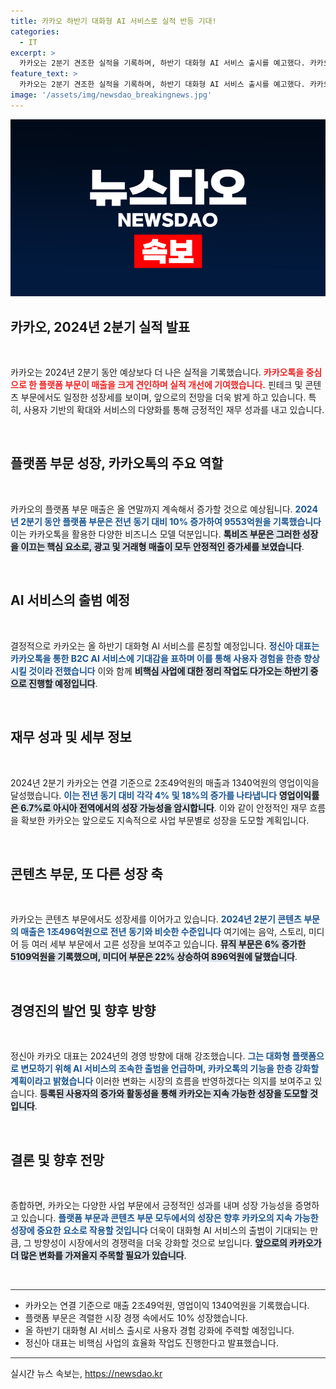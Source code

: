 ```yaml
---
title: 카카오 하반기 대화형 AI 서비스로 실적 반등 기대!
categories:
  - IT
excerpt: >
  카카오는 2분기 견조한 실적을 기록하며, 하반기 대화형 AI 서비스 출시를 예고했다. 카카오톡과 톡비즈가 매출 성장을 이끌었고, 비핵심 사업 정리에 나설 계획이다. 그러나 창업자 김범수는 자본시장법 위반 혐의로 구속기소됐다.
feature_text: >
  카카오는 2분기 견조한 실적을 기록하며, 하반기 대화형 AI 서비스 출시를 예고했다. 카카오톡과 톡비즈가 매출 성장을 이끌었고, 비핵심 사업 정리에 나설 계획이다. 그러나 창업자 김범수는 자본시장법 위반 혐의로 구속기소됐다.
image: '/assets/img/newsdao_breakingnews.jpg'
---
```


<p><img src="/assets/img/newsdao_breakingnews.jpg" alt="koreaapp 속보" /></p>

<h2 data-ke-size="size26">카카오, 2024년 2분기 실적 발표</h2>

<p data-ke-size="size16">&nbsp;</p>

<p>카카오는 2024년 2분기 동안 예상보다 더 나은 실적을 기록했습니다. <b><span style="color: #ee2323;">카카오톡을 중심으로 한 플랫폼 부문이 매출을 크게 견인하며 실적 개선에 기여했습니다.</span></b> 핀테크 및 콘텐츠 부문에서도 일정한 성장세를 보이며, 앞으로의 전망을 더욱 밝게 하고 있습니다. 특히, 사용자 기반의 확대와 서비스의 다양화를 통해 긍정적인 재무 성과를 내고 있습니다.</p>

<p data-ke-size="size16">&nbsp;</p>

<h2 data-ke-size="size26">플랫폼 부문 성장, 카카오톡의 주요 역할</h2>

<p data-ke-size="size16">&nbsp;</p>

<p>카카오의 플랫폼 부문 매출은 올 연말까지 계속해서 증가할 것으로 예상됩니다. <b><span style="color: #1a5490;">2024년 2분기 동안 플랫폼 부문은 전년 동기 대비 10% 증가하여 9553억원을 기록했습니다</span></b> 이는 카카오톡을 활용한 다양한 비즈니스 모델 덕분입니다. <b><span style="background-color: #21538527;">톡비즈 부문은 그러한 성장을 이끄는 핵심 요소로, 광고 및 거래형 매출이 모두 안정적인 증가세를 보였습니다</span></b>.</p>

<p data-ke-size="size16">&nbsp;</p>

<h2 data-ke-size="size26">AI 서비스의 출범 예정</h2>

<p data-ke-size="size16">&nbsp;</p>

<p>결정적으로 카카오는 올 하반기 대화형 AI 서비스를 론칭할 예정입니다. <b><span style="color: #1a5490;">정신아 대표는 카카오톡을 통한 B2C AI 서비스에 기대감을 표하며 이를 통해 사용자 경험을 한층 향상시킬 것이라 전했습니다</span></b> 이와 함께 <b><span style="background-color: #21538527;">비핵심 사업에 대한 정리 작업도 다가오는 하반기 중으로 진행할 예정입니다</span></b>.</p>

<p data-ke-size="size16">&nbsp;</p>

<h2 data-ke-size="size26">재무 성과 및 세부 정보</h2>

<p data-ke-size="size16">&nbsp;</p>

<p>2024년 2분기 카카오는 연결 기준으로 2조49억원의 매출과 1340억원의 영업이익을 달성했습니다. <b><span style="color: #1a5490;">이는 전년 동기 대비 각각 4% 및 18%의 증가를 나타냅니다</span></b> <b><span style="background-color: #21538527;">영업이익률은 6.7%로 아시아 전역에서의 성장 가능성을 암시합니다</span></b>. 이와 같이 안정적인 재무 흐름을 확보한 카카오는 앞으로도 지속적으로 사업 부문별로 성장을 도모할 계획입니다.</p>

<p data-ke-size="size16">&nbsp;</p>

<h2 data-ke-size="size26">콘텐츠 부문, 또 다른 성장 축</h2>

<p data-ke-size="size16">&nbsp;</p>

<p>카카오는 콘텐츠 부문에서도 성장세를 이어가고 있습니다. <b><span style="color: #1a5490;">2024년 2분기 콘텐츠 부문의 매출은 1조496억원으로 전년 동기와 비슷한 수준입니다</span></b> 여기에는 음악, 스토리, 미디어 등 여러 세부 부문에서 고른 성장을 보여주고 있습니다. <b><span style="background-color: #21538527;">뮤직 부문은 6% 증가한 5109억원을 기록했으며, 미디어 부문은 22% 상승하여 896억원에 달했습니다</span></b>.</p>

<p data-ke-size="size16">&nbsp;</p>

<h2 data-ke-size="size26">경영진의 발언 및 향후 방향</h2>

<p data-ke-size="size16">&nbsp;</p>

<p>정신아 카카오 대표는 2024년의 경영 방향에 대해 강조했습니다. <b><span style="color: #1a5490;">그는 대화형 플랫폼으로 변모하기 위해 AI 서비스의 조속한 출범을 언급하며, 카카오톡의 기능을 한층 강화할 계획이라고 밝혔습니다</span></b> 이러한 변화는 시장의 흐름을 반영하겠다는 의지를 보여주고 있습니다. <b><span style="background-color: #21538527;">등록된 사용자의 증가와 활동성을 통해 카카오는 지속 가능한 성장을 도모할 것입니다</span></b>.</p>

<p data-ke-size="size16">&nbsp;</p>

<h2 data-ke-size="size26">결론 및 향후 전망</h2>

<p data-ke-size="size16">&nbsp;</p>

<p>종합하면, 카카오는 다양한 사업 부문에서 긍정적인 성과를 내며 성장 가능성을 증명하고 있습니다. <b><span style="color: #1a5490;">플랫폼 부문과 콘텐츠 부문 모두에서의 성장은 향후 카카오의 지속 가능한 성장에 중요한 요소로 작용할 것입니다</span></b> 더욱이 대화형 AI 서비스의 출범이 기대되는 만큼, 그 방향성이 시장에서의 경쟁력을 더욱 강화할 것으로 보입니다. <b><span style="background-color: #21538527;">앞으로의 카카오가 더 많은 변화를 가져올지 주목할 필요가 있습니다</span></b>.</p>

<p data-ke-size="size16">&nbsp;</p>

<hr style="height:1px; border:none; color:#333; background-color:#333;"/>

<ul>
    <li>카카오는 연결 기준으로 매출 2조49억원, 영업이익 1340억원을 기록했습니다.</li>
    <li>플랫폼 부문은 격렬한 시장 경쟁 속에서도 10% 성장했습니다.</li>
    <li>올 하반기 대화형 AI 서비스 출시로 사용자 경험 강화에 주력할 예정입니다.</li>
    <li>정신아 대표는 비핵심 사업의 효율화 작업도 진행한다고 발표했습니다.</li>
</ul>

<hr style="height:1px; border:none; color:#333; background-color:#333;"/>
실시간 뉴스 속보는, <a href="https://newsdao.kr" rel="dofollow">https://newsdao.kr</a>



